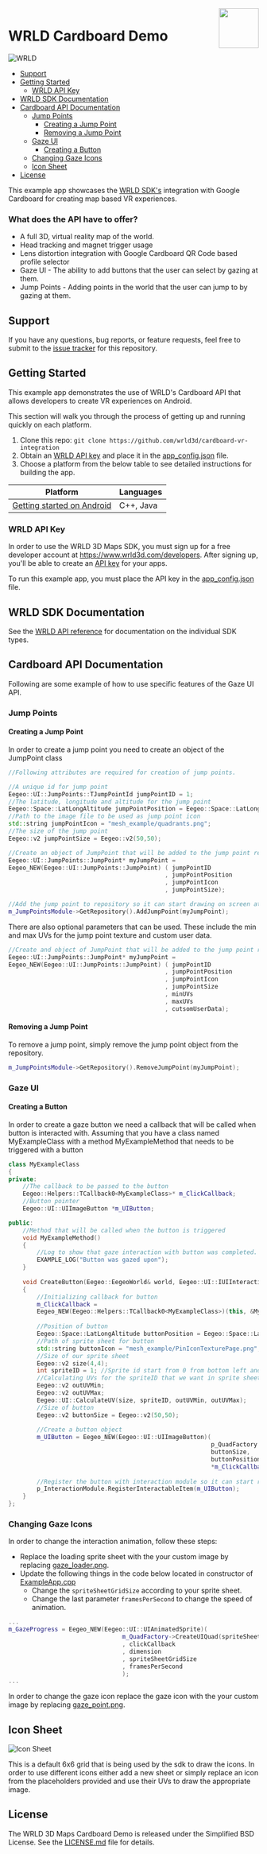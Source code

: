 <a href="http://www.wrld3d.com/">
    <img src="http://cdn2.eegeo.com/wp-content/uploads/2017/04/WRLD_Blue.png"  align="right" height="80px" />
</a>

# WRLD Cardboard Demo

![WRLD](http://cdn2.eegeo.com/wp-content/uploads/2017/04/screenselection01.png)

* [Support](#support)
* [Getting Started](#getting-started)
    * [WRLD API Key](#eegeo-api-key)
* [WRLD SDK Documentation](#eegeo-sdk-documentation)
* [Cardboard API Documentation](#cardboard-api-documentation)
    * [Jump Points](#jump-points)
        * [Creating a Jump Point](#creating-a-jump-point)  
        * [Removing a Jump Point](#removing-a-jump-point)
    * [Gaze UI](#gaze-ui)
        * [Creating a Button](#creating-a-button)
    * [Changing Gaze Icons](#changing-gaze-icons)
    * [Icon Sheet](#icon-sheet)
* [License](#license)

This example app showcases the [WRLD SDK's](http://www.wrld3d.com/) integration with Google Cardboard for creating map based VR experiences.

### What does the API have to offer?

* A full 3D, virtual reality map of the world.
* Head tracking and magnet trigger usage
* Lens distortion integration with Google Cardboard QR Code based profile selector
* Gaze UI - The ability to add buttons that the user can select by gazing at them.
* Jump Points - Adding points in the world that the user can jump to by gazing at them.

## Support

If you have any questions, bug reports, or feature requests, feel free to submit to the [issue tracker](https://github.com/wrld3d/cardboard-vr-integration/issues) for this repository.

## Getting Started

This example app demonstrates the use of WRLD's Cardboard API that allows developers to create VR experiences on Android.

This section will walk you through the process of getting up and running quickly on each platform.

1.  Clone this repo: `git clone https://github.com/wrld3d/cardboard-vr-integration`
2.  Obtain an [WRLD API key](https://www.wrld3d.com/developers/apikeys) and place it in the [app_config.json](https://github.com/wrld3d/cardboard-vr-demo/blob/master/android/assets/ApplicationConfigs/app_config.json#L7) file.
3.  Choose a platform from the below table to see detailed instructions for building the app.

Platform                                        | Languages         
------------------------------------------------|-------------------
[Getting started on Android](/android#readme)   | C++, Java         

### WRLD API Key 

In order to use the WRLD 3D Maps SDK, you must sign up for a free developer account at https://www.wrld3d.com/developers. After signing up, you'll be able to create an [API key](https://www.wrld3d.com/developers/apikeys) for your apps. 

To run this example app, you must place the API key in the [app_config.json](https://github.com/wrld3d/cardboard-vr-demo/blob/master/android/assets/ApplicationConfigs/app_config.json#L7) file.

## WRLD SDK Documentation

See the [WRLD API reference](http://cdn1.wrld3d.com/docs/mobile-sdk/namespaces.html) for documentation on the individual SDK types.

## Cardboard API Documentation

Following are some example of how to use specific features of the Gaze UI API.

### Jump Points

#### Creating a Jump Point

In order to create a jump point you need to create an object of the JumpPoint class

```c++
//Following attributes are required for creation of jump points.

//A unique id for jump point
Eegeo::UI::JumpPoints::TJumpPointId jumpPointID = 1;
//The latitude, longitude and altitude for the jump point
Eegeo::Space::LatLongAltitude jumpPointPosition = Eegeo::Space::LatLongAltitude::FromDegrees(56.459935, -2.974200, 250);
//Path to the image file to be used as jump point icon
std::string jumpPointIcon = "mesh_example/quadrants.png";
//The size of the jump point
Eegeo::v2 jumpPointSize = Eegeo::v2(50,50);

//Create an object of JumpPoint that will be added to the jump point repository
Eegeo::UI::JumpPoints::JumpPoint* myJumpPoint = 
Eegeo_NEW(Eegeo::UI::JumpPoints::JumpPoint) ( jumpPointID
                                            , jumpPointPosition
                                            , jumpPointIcon
                                            , jumpPointSize);

//Add the jump point to repository so it can start drawing on screen at the specified location
m_JumpPointsModule->GetRepository().AddJumpPoint(myJumpPoint);
```

There are also optional parameters that can be used. These include the min and max UVs for the jump point texture and custom user data.

```c++
//Create and object of JumpPoint that will be added to the jump point repository
Eegeo::UI::JumpPoints::JumpPoint* myJumpPoint = 
Eegeo_NEW(Eegeo::UI::JumpPoints::JumpPoint) ( jumpPointID
                                            , jumpPointPosition
                                            , jumpPointIcon
                                            , jumpPointSize
                                            , minUVs
                                            , maxUVs
                                            , cutsomUserData);
```


#### Removing a Jump Point

To remove a jump point, simply remove the jump point object from the repository.

```c++
m_JumpPointsModule->GetRepository().RemoveJumpPoint(myJumpPoint);
```

### Gaze UI

#### Creating a Button

In order to create a gaze button we need a callback that will be called when button is interacted with. Assuming that you have a class named MyExampleClass with a method MyExampleMethod that needs to be triggered with a button

```c++
class MyExampleClass
{
private:
    //The callback to be passed to the button
    Eegeo::Helpers::TCallback0<MyExampleClass>* m_ClickCallback;
    //Button pointer
    Eegeo::UI::UIImageButton *m_UIButton;

public:
    //Method that will be called when the button is triggered
    void MyExampleMethod()
    {
        //Log to show that gaze interaction with button was completed.
        EXAMPLE_LOG("Button was gazed upon");
    }
    
    void CreateButton(Eegeo::EegeoWorld& world, Eegeo::UI::IUIInteractionObservable& p_InteractionModule, Eegeo::UI::IUIQuadFactory& p_QuadFactory)
    {
        //Initializing callback for button
        m_ClickCallback =
        Eegeo_NEW(Eegeo::Helpers::TCallback0<MyExampleClass>)(this, &MyExampleClass::MyExampleMethod);
        
        //Position of button
        Eegeo::Space::LatLongAltitude buttonPosition = Eegeo::Space::LatLongAltitude::FromDegrees(56.459935, -2.974200, 250);
        //Path of sprite sheet for button
        std::string buttonIcon = "mesh_example/PinIconTexturePage.png";
        //Size of our sprite sheet
        Eegeo::v2 size(4,4);
        int spriteID = 1; //Sprite id start from 0 from bottom left and end at top right
        //Calculating UVs for the spriteID that we want in sprite sheet
        Eegeo::v2 outUVMin;
        Eegeo::v2 outUVMax;
        Eegeo::UI::CalculateUV(size, spriteID, outUVMin, outUVMax);
        //Size of button
        Eegeo::v2 buttonSize = Eegeo::v2(50,50);
        
        //Create a button object
        m_UIButton = Eegeo_NEW(Eegeo::UI::UIImageButton)(
                                                         p_QuadFactory.CreateUIQuad(buttonIcon, buttonSize, outUVMin, outUVMax),
                                                         buttonSize,
                                                         buttonPosition.ToECEF(),
                                                         *m_ClickCallback);
        
        //Register the button with interaction module so it can start receiving gaze events
        p_InteractionModule.RegisterInteractableItem(m_UIButton);
    }
};
```


### Changing Gaze Icons

In order to change the interaction animation, follow these steps:
* Replace the loading sprite sheet with the your custom image by replacing [gaze_loader.png](https://github.com/wrld3d/cardboard-vr-integration/blob/master/android/assets/mesh_example/gaze_loader.png).
* Update the following things in the code below located in constructor of [ExampleApp.cpp](https://github.com/wrld3d/cardboard-vr-integration/blob/master/src/ExampleApp.cpp#L231)
    * Change the `spriteSheetGridSize` according to your sprite sheet.
    * Change the last parameter `framesPerSecond` to change the speed of animation.

```c++
...
m_GazeProgress = Eegeo_NEW(Eegeo::UI::UIAnimatedSprite)(
                                m_QuadFactory->CreateUIQuad(spriteSheetPath, dimension)
                                , clickCallback
                                , dimension
                                , spriteSheetGridSize
                                , framesPerSecond
                                );
...    
```

In order to change the gaze icon replace the gaze icon with the your custom image by replacing [gaze_point.png](https://github.com/wrld3d/cardboard-vr-integration/blob/master/android/assets/mesh_example/gaze_point.png).

## Icon Sheet

![Icon Sheet](https://github.com/eegeo/cardboard-vr-integration/blob/master/android/assets/mesh_example/PinIconTexturePage.png)

This is a default 6x6 grid that is being used by the sdk to draw the icons. In order to use different icons either add a new sheet or simply replace an icon from the placeholders provided and use their UVs to draw the appropriate image.

## License

The WRLD 3D Maps Cardboard Demo is released under the Simplified BSD License. See the [LICENSE.md](https://github.com/wrld3d/cardboard-vr-integration/blob/master/LICENSE.md) file for details.
